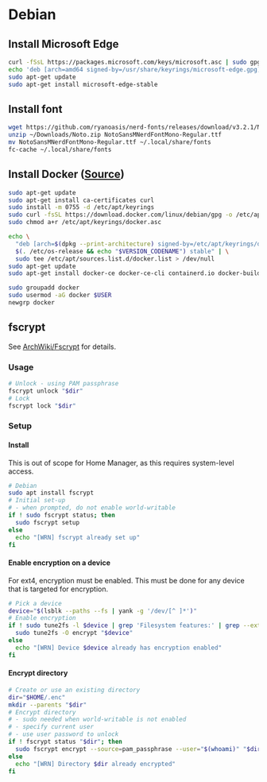 # Debian

## Install Microsoft Edge

```bash
curl -fSsL https://packages.microsoft.com/keys/microsoft.asc | sudo gpg --dearmor | sudo tee /usr/share/keyrings/microsoft-edge.gpg > /dev/null
echo 'deb [arch=amd64 signed-by=/usr/share/keyrings/microsoft-edge.gpg] https://packages.microsoft.com/repos/edge stable main' | sudo tee /etc/apt/sources.list.d/microsoft-edge.list
sudo apt-get update
sudo apt-get install microsoft-edge-stable
```

## Install font

```bash
wget https://github.com/ryanoasis/nerd-fonts/releases/download/v3.2.1/Noto.zip -O ~/Downloads/Noto.zip
unzip ~/Downloads/Noto.zip NotoSansMNerdFontMono-Regular.ttf
mv NotoSansMNerdFontMono-Regular.ttf ~/.local/share/fonts
fc-cache ~/.local/share/fonts
```

## Install Docker ([Source](https://docs.docker.com/engine/install/debian/#install-using-the-repository))

```bash
sudo apt-get update
sudo apt-get install ca-certificates curl
sudo install -m 0755 -d /etc/apt/keyrings
sudo curl -fsSL https://download.docker.com/linux/debian/gpg -o /etc/apt/keyrings/docker.asc
sudo chmod a+r /etc/apt/keyrings/docker.asc

echo \
  "deb [arch=$(dpkg --print-architecture) signed-by=/etc/apt/keyrings/docker.asc] https://download.docker.com/linux/debian \
  $(. /etc/os-release && echo "$VERSION_CODENAME") stable" | \
  sudo tee /etc/apt/sources.list.d/docker.list > /dev/null
sudo apt-get update
sudo apt-get install docker-ce docker-ce-cli containerd.io docker-buildx-plugin docker-compose-plugin

sudo groupadd docker
sudo usermod -aG docker $USER
newgrp docker
```

## fscrypt

See [ArchWiki/Fscrypt](https://wiki.archlinux.org/title/Fscrypt) for details.

### Usage

```bash
# Unlock - using PAM passphrase
fscrypt unlock "$dir"
# Lock
fscrypt lock "$dir"
```

### Setup

#### Install

This is out of scope for Home Manager, as this requires system-level access.

```bash
# Debian
sudo apt install fscrypt
# Initial set-up
# - when prompted, do not enable world-writable
if ! sudo fscrypt status; then
  sudo fscrypt setup
else
  echo "[WRN] fscrypt already set up"
fi
```

#### Enable encryption on a device

For ext4, encryption must be enabled.
This must be done for any device that is targeted for encryption.

```bash
# Pick a device
device="$(lsblk --paths --fs | yank -g '/dev/[^ ]*')"
# Enable encryption
if ! sudo tune2fs -l $device | grep 'Filesystem features:' | grep --extended-regexp '[[:space:]]encrypt([[:space:]]|$)'; then
  sudo tune2fs -O encrypt "$device"
else
  echo "[WRN] Device $device already has encryption enabled"
fi
```

#### Encrypt directory

```bash
# Create or use an existing directory
dir="$HOME/.enc"
mkdir --parents "$dir"
# Encrypt directory
# - sudo needed when world-writable is not enabled
# - specify current user
# - use user password to unlock
if ! fscrypt status "$dir"; then
  sudo fscrypt encrypt --source=pam_passphrase --user="$(whoami)" "$dir"
else
  echo "[WRN] Directory $dir already encrypted"
fi
```
